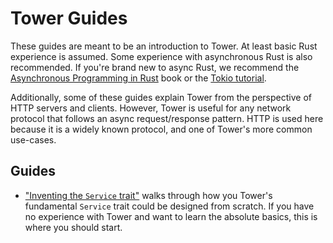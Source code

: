# Tower Guides

These guides are meant to be an introduction to Tower. At least basic Rust
experience is assumed. Some experience with asynchronous Rust is also
recommended. If you're brand new to async Rust, we recommend the [Asynchronous
Programming in Rust][async-book] book or the [Tokio tutorial][tokio-tutorial].

Additionally, some of these guides explain Tower from the perspective of HTTP
servers and clients. However, Tower is useful for any network protocol that
follows an async request/response pattern. HTTP is used here because it is a
widely known protocol, and one of Tower's more common use-cases.

## Guides

- ["Inventing the `Service` trait"][invent] walks through how you Tower's 
  fundamental `Service` trait could be designed from scratch. If you
  have no experience with Tower and want to learn the absolute basics, this is
  where you should start.

[async-book]: https://rust-lang.github.io/async-book/
[tokio-tutorial]: https://tokio.rs/tokio/tutorial
[invent]: https://github.com/tower-rs/tower/blob/master/guides/inventing-service.md
